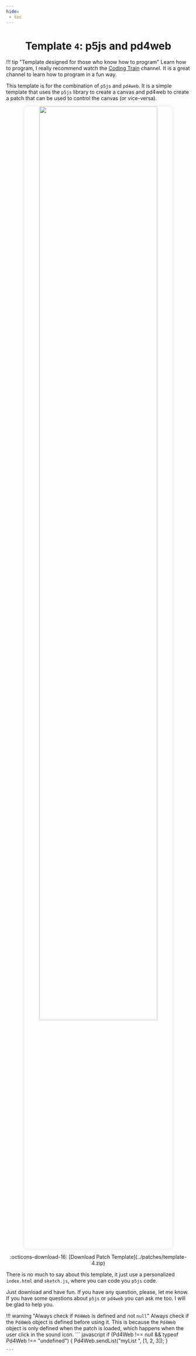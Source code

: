 ```yaml
---
hide:
 - toc
---
```


# <h1 align="center">Template <code>4</code>: p5js and pd4web</h1>

!!! tip "Template designed for those who know how to program"
    Learn how to program, I really recommend watch the [Coding Train](https://www.youtube.com/user/shiffman) channel. It is a great channel to learn how to program in a fun way. 

This template is for the combination of `p5js` and `pd4web`. It is a simple template that uses the `p5js` library to create a canvas and pd4web to create a patch that can be used to control the canvas (or vice-versa).

<p align="center">
  <img src="../assets/p5js.png" width="80%" style="cursor: pointer; border-radius: 10px; box-shadow: 0 0 10px rgba(0, 0, 0, 0.1);" onclick="window.open('./../templates/p5js', '_blank');" >
</p>

<p align="center" markdown>
    :octicons-download-16: [Download Patch Template](../patches/template-4.zip)
</p>

There is no much to say about this template, it just use a personalized `index.html` and `sketch.js`, where you can code you `p5js` code. 

Just download and have fun. If you have any question, please, let me know. If you have some questions about `p5js` or `pd4web` you can ask me too. I will be glad to help you.

!!! warning "Always check if `Pd4Web` is defined and not `null`"
    Always check if the `Pd4Web` object is defined before using it. This is because the `Pd4Web` object is only defined when the patch is loaded, which happens when the user click in the sound icon.
    ``` javascript
    if (Pd4Web !== null && typeof Pd4Web !== "undefined") {
      Pd4Web.sendList("myList ", [1, 2, 3]);
    }
 
    ```

